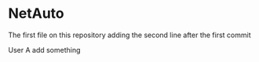 # NetAuto
The first file on this repository 
adding the second line after the first commit

User A add something
